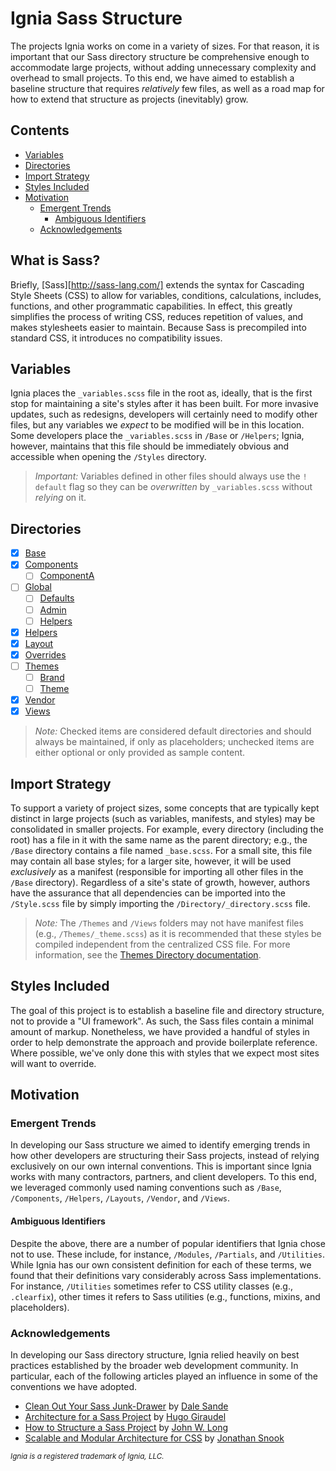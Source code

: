 # Ignia Sass Structure
The projects Ignia works on come in a variety of sizes. For that reason, it is important that our Sass directory structure be comprehensive enough to accommodate large projects, without adding unnecessary complexity and overhead to small projects. To this end, we have aimed to establish a baseline structure that requires *relatively* few files, as well as a road map for how to extend that structure as projects (inevitably) grow.

## Contents
- [Variables](#variables)
- [Directories](#directories)
- [Import Strategy](#import-strategy)
- [Styles Included](#styles-included)
- [Motivation](#motivation)
  - [Emergent Trends](#emergent-trends)
    - [Ambiguous Identifiers](#ambiguous-identifiers)
  - [Acknowledgements](#acknowledgements)

## What is Sass?
Briefly, [Sass][http://sass-lang.com/] extends the syntax for Cascading Style Sheets (CSS) to allow for variables, conditions, calculations, includes, functions, and other programmatic capabilities. In effect, this greatly simplifies the process of writing CSS, reduces repetition of values, and makes stylesheets easier to maintain. Because Sass is precompiled into standard CSS, it introduces no compatibility issues.

## Variables
Ignia places the `_variables.scss` file in the root as, ideally, that is the first stop for maintaining a site's styles after it has been built. For more invasive updates, such as redesigns, developers will certainly need to modify other files, but any variables we *expect* to be modified will be in this location. Some developers place the `_variables.scss` in `/Base` or `/Helpers`; Ignia, however, maintains that this file should be immediately obvious and accessible when opening the `/Styles` directory.

> *Important:* Variables defined in other files should always use the `! default` flag so they can be *overwritten* by `_variables.scss` without *relying* on it.

## Directories
- [x] [Base](./Base/)
- [x] [Components](./Components/)
  - [ ] [ComponentA](./Components/ComponentA/)
- [ ] [Global](./Global/)
  - [ ] [Defaults](./Global/Defaults/)
  - [ ] [Admin](./Global/Admin/)
  - [ ] [Helpers](./Global/Helpers/)
- [x] [Helpers](./Helpers/)
- [x] [Layout](./Layout/)
- [x] [Overrides](./Overrides/)
- [ ] [Themes](./Themes/)
  - [ ] [Brand](./Themes/Brand/)
  - [ ] [Theme](./Themes/Theme/)
- [x] [Vendor](./Vendor/)
- [x] [Views](./Views/)

> *Note:* Checked items are considered default directories and should always be maintained, if only as placeholders; unchecked items are either optional or only provided as sample content.

## Import Strategy
To support a variety of project sizes, some concepts that are typically kept distinct in large projects (such as variables, manifests, and styles) may be consolidated in smaller projects. For example, every directory (including the root) has a file in it with the same name as the parent directory; e.g., the `/Base` directory contains a file named `_base.scss`. For a small site, this file may contain all base styles; for a larger site, however, it will be used *exclusively* as a manifest (responsible for importing all other files in the `/Base` directory). Regardless of a site's state of growth, however, authors have the assurance that all dependencies can be imported into the `/Style.scss` file by simply importing the `/Directory/_directory.scss` file.

> *Note:* The `/Themes` and `/Views` folders may not have manifest files (e.g., `/Themes/_theme.scss`) as it is recommended that these styles be compiled independent from the centralized CSS file. For more information, see the [Themes Directory documentation](./Themes/).

## Styles Included
The goal of this project is to establish a baseline file and directory structure, not to provide a "UI framework". As such, the Sass files contain a minimal amount of markup. Nonetheless, we have provided a handful of styles in order to help demonstrate the approach and provide boilerplate reference. Where possible, we've only done this with styles that we expect most sites will want to override.

## Motivation

### Emergent Trends
In developing our Sass structure we aimed to identify emerging trends in how other developers are structuring their Sass projects, instead of relying exclusively on our own internal conventions. This is important since Ignia works with many contractors, partners, and client developers. To this end, we leveraged commonly used naming conventions such as `/Base`, `/Components`, `/Helpers`, `/Layouts`, `/Vendor`, and `/Views`.

#### Ambiguous Identifiers
Despite the above, there are a number of popular identifiers that Ignia chose not to use. These include, for instance, `/Modules`, `/Partials`, and `/Utilities`. While Ignia has our own consistent definition for each of these terms, we found that their definitions vary considerably across Sass implementations. For instance, `/Utilities` sometimes refer to CSS utility classes (e.g., `.clearfix`), other times it refers to Sass utilities (e.g., functions, mixins, and placeholders).

### Acknowledgements
In developing our Sass directory structure, Ignia relied heavily on best practices established by the broader web development community. In particular, each of the following articles played an influence in some of the conventions we have adopted.
- [Clean Out Your Sass Junk-Drawer](http://gist.io/4436524) by [Dale Sande](https://github.com/anotheruiguy)
- [Architecture for a Sass Project](http://www.sitepoint.com/architecture-sass-project/) by [Hugo Giraudel](https://github.com/HugoGiraudel)
- [How to Structure a Sass Project](http://thesassway.com/beginner/how-to-structure-a-sass-project) by [John W. Long](http://wiseheartdesign.com/)
- [Scalable and Modular Architecture for CSS](https://smacss.com/) by [Jonathan Snook](https://github.com/snookca)

<small>*Ignia is a registered trademark of Ignia, LLC.*</small>
